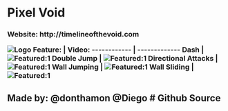 <h1> Pixel Void
<h3> Website:
http://timelineofthevoid.com

![Logo](http://162.250.191.163/wordpress/wp-content/uploads/2021/02/Logo-with-Text-300x188.png)
Feature: | Video:
------------ | -------------
Dash | ![Featured:1](http://162.250.191.163/wordpress/wp-content/uploads/2021/02/Double-Jump.gif)
Double Jump | ![Featured:1](http://162.250.191.163/wordpress/wp-content/uploads/2021/02/Double-Jump.gif)
Directional Attacks | ![Featured:1](http://162.250.191.163/wordpress/wp-content/uploads/2021/02/Double-Jump.gif)
Wall Jumping | ![Featured:1](http://162.250.191.163/wordpress/wp-content/uploads/2021/02/Double-Jump.gif)
Wall Sliding | ![Featured:1](http://162.250.191.163/wordpress/wp-content/uploads/2021/02/Double-Jump.gif)

<h2> Made by:
@donthamon @Diego
# Github Source
